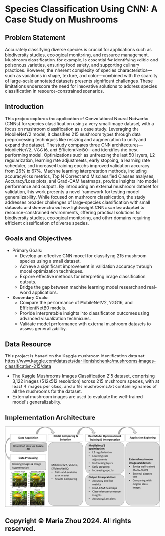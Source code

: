 # Species Classification Using CNN: A Case Study on Mushrooms

## Problem Statement
Accurately classifying diverse species is crucial for applications such as biodiversity studies, ecological monitoring, and resource management. Mushroom classification, for example, is essential for identifying edible and poisonous varieties, ensuring food safety, and supporting culinary practices. However, the inherent complexity of species characteristics—such as variations in shape, texture, and color—combined with the scarcity of large-scale annotated datasets presents significant challenges. These limitations underscore the need for innovative solutions to address species classification in resource-constrained scenarios.
## Introduction
This project explores the application of Convolutional Neural Networks (CNNs) for species classification using a very small image dataset, with a focus on mushroom classification as a case study. Leveraging the MobileNetV2 model, it classifies 215 mushroom types through data preprocessing techniques like resizing and augmentation to unify and expand the dataset. The study compares three CNN architectures—MobileNetV2, VGG16, and EfficientNetB0—and identifies the best-performing model. Optimizations such as unfreezing the last 50 layers, L2 regularization, learning rate adjustments, early stopping, a learning rate scheduler, and increased training epochs improved validation accuracy from 26% to 67%. Machine learning interpretation methods, including accuracy/loss metrics, Top N Correct and Misclassified Classes analyses, Accuracy/Loss plots, and Grad-CAM heatmaps, provide insights into model performance and outputs. By introducing an external mushroom dataset for validation, this work presents a novel framework for testing model generalizability. While focused on mushroom classification, the study addresses broader challenges of large-species classification with small datasets and demonstrates how lightweight CNNs can be adapted to resource-constrained environments, offering practical solutions for biodiversity studies, ecological monitoring, and other domains requiring efficient classification of diverse species.

## Goals and Objectives
- Primary Goals:
  - Develop an effective CNN model for classifying 215 mushroom species using a small dataset.
  - Achieve a significant improvement in validation accuracy through model optimization techniques.
  - Explore effective methods for interpreting image classification outputs.
  - Bridge the gap between machine learning model research and real-world applications.
- Secondary Goals:
  - Compare the performance of MobileNetV2, VGG16, and EfficientNetB0 models.
  - Provide interpretable insights into classification outcomes using advanced visualization techniques.
  - Validate model performance with external mushroom datasets to assess generalizability.

## Data Resource
This project is based on the Kaggle mushroom identification data set:
https://www.kaggle.com/datasets/daniilonishchenko/mushrooms-images-classification-215/data
- The Kaggle Mushrooms Images Classification 215 dataset, comprising 3,122 images (512x512 resolution) across 215 mushroom species, with at least 4 images per class, and a file mushrooms.txt containing names of all the mushrooms for the dataset.
-	External mushroom images are used to evaluate the well-trained model's generalizability.

## Implementation Architecture
![](https://raw.githubusercontent.com/mariazhou668899/MushroomsClassification/main/data_flow.png)


## Copyright © Maria Zhou 2024. All rights reserved.


